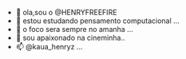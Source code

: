 - 👋 ola,sou o @HENRYFREEFIRE
- 👀 estou estudando pensamento computacional ...
- 🌱 o foco sera sempre no amanha ...
- 💞️ sou apaixonado na cineminha..
- 📫 @kaua_henryz ...

<!---
HENRYFREEFIRE/HENRYFREEFIRE is a ✨ special ✨ repository because its `README.md` (this file) appears on your GitHub profile.
You can click the Preview link to take a look at your changes.
--->
